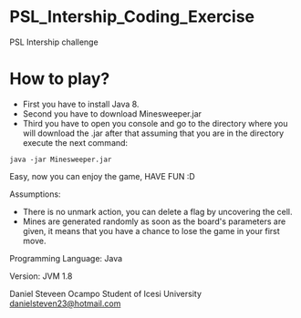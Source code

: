 # PSL_Intership_Coding_Exercise
PSL Intership challenge

# How to play?

- First you have to install Java 8.
- Second you have to download Minesweeper.jar
- Third you have to open you console and go to the directory where you will download the .jar after that assuming that you are in the directory execute the next command:

```
java -jar Minesweeper.jar
```
Easy, now you can enjoy the game, HAVE FUN :D

Assumptions: 
- There is no unmark action, you can delete a flag by uncovering the cell.
- Mines are generated randomly as soon as the board's parameters are given, it means that you have a chance to lose the game in your first move.

Programming Language: 
Java

Version:
JVM 1.8

Daniel Steveen Ocampo
Student of Icesi University
danielsteven23@hotmail.com
